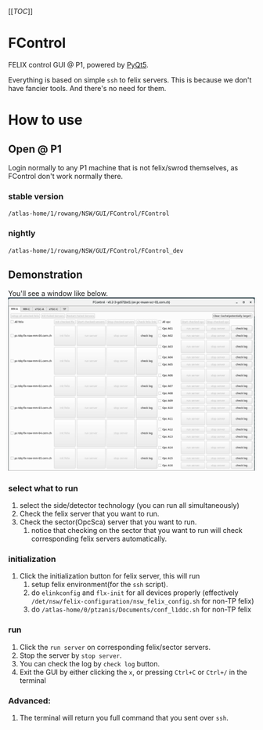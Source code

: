 
[[_TOC_]]

# FControl

FELIX control GUI @ P1, powered by [PyQt5](https://www.riverbankcomputing.com/software/pyqt/).

Everything is based on simple `ssh` to felix servers. This is because we don't have fancier tools. And there's no need for them.

# How to use

## Open @ P1
Login normally to any P1 machine that is not felix/swrod themselves, as FControl don't work normally there.

### stable version
```
/atlas-home/1/rowang/NSW/GUI/FControl/FControl
```
### nightly
```
/atlas-home/1/rowang/NSW/GUI/FControl/FControl_dev
```


## Demonstration
You'll see a window like below.
![MainGUI](./image.png)

### select what to run
1. select the side/detector technology (you can run all simultaneously)
1. Check the felix server that you want to run.
1. Check the sector(OpcSca) server that you want to run.
   1. notice that checking on the sector that you want to run will check corresponding felix servers automatically.

### initialization 
1. Click the initialization button for felix server, this will run
   1. setup felix environment(for the `ssh` script).
   1. do `elinkconfig` and `flx-init` for all devices properly (effectively `/det/nsw/felix-configuration/nsw_felix_config.sh` for non-TP felix)
   1. do `/atlas-home/0/ptzanis/Documents/conf_l1ddc.sh` for non-TP felix

### run
1. Click the `run server` on corresponding felix/sector servers.
1. Stop the server by `stop server`.
1. You can check the log by `check log` button.
1. Exit the GUI by either clicking the `x`, or pressing `Ctrl+C` or `Ctrl+/` in the terminal

### Advanced:

1. The terminal will return you full command that you sent over `ssh`. 
